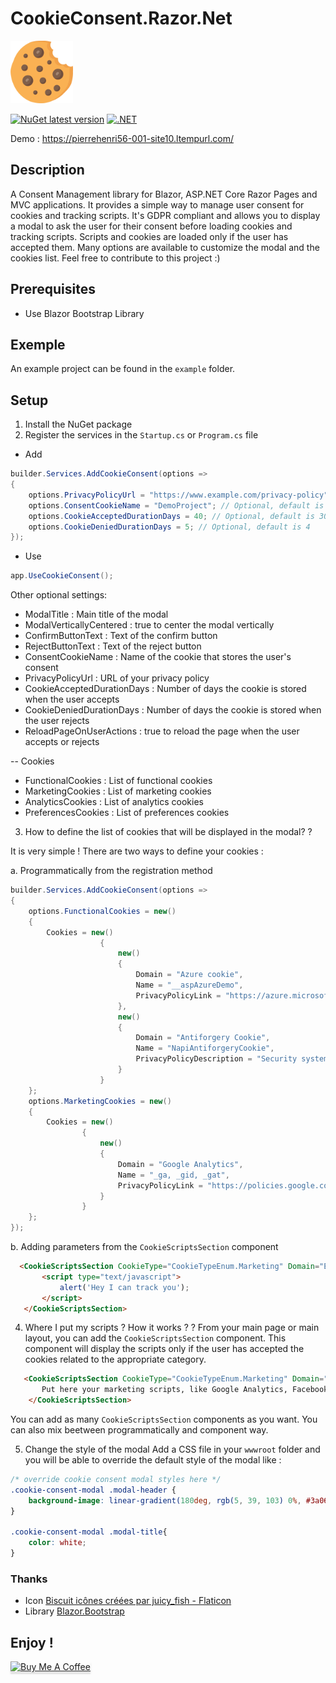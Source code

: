 ﻿# CookieConsent.Razor.Net
<img src="/src/wwwroot/img/cookie-consent-logo.png" width="100" height="100" />

[![NuGet latest version](https://badgen.net/nuget/v/CookieConsent.Razor.Net/latest)](https://nuget.org/packages/CookieConsent.Razor.Net)
[![.NET](https://github.com/phnogues/CookieConsent.Razor.Net/actions/workflows/build.yml/badge.svg)](https://github.com/phnogues/CookieConsent.Razor.Net/actions/workflows/build.yml)

Demo : https://pierrehenri56-001-site10.ltempurl.com/

## Description
A Consent Management library for Blazor, ASP.NET Core Razor Pages and MVC applications. It provides a simple way to manage user consent for cookies and tracking scripts.
It's GDPR compliant and allows you to display a modal to ask the user for their consent before loading cookies and tracking scripts.
Scripts and cookies are loaded only if the user has accepted them.
Many options are available to customize the modal and the cookies list.
Feel free to contribute to this project :)

## Prerequisites
- Use Blazor Bootstrap Library

## Exemple
An example project can be found in the `example` folder.

## Setup
1. Install the NuGet package
2. Register the services in the `Startup.cs` or `Program.cs` file
- Add
```csharp
builder.Services.AddCookieConsent(options =>
{
    options.PrivacyPolicyUrl = "https://www.example.com/privacy-policy";
    options.ConsentCookieName = "DemoProject"; // Optional, default is "CookieConsent"
    options.CookieAcceptedDurationDays = 40; // Optional, default is 30
    options.CookieDeniedDurationDays = 5; // Optional, default is 4
});
```

- Use
```csharp
app.UseCookieConsent();
```

Other optional settings:
- ModalTitle : Main title of the modal
- ModalVerticallyCentered : true to center the modal vertically
- ConfirmButtonText : Text of the confirm button
- RejectButtonText : Text of the reject button
- ConsentCookieName : Name of the cookie that stores the user's consent
- PrivacyPolicyUrl : URL of your privacy policy
- CookieAcceptedDurationDays : Number of days the cookie is stored when the user accepts
- CookieDeniedDurationDays : Number of days the cookie is stored when the user rejects
- ReloadPageOnUserActions : true to reload the page when the user accepts or rejects

-- Cookies
- FunctionalCookies : List of functional cookies
- MarketingCookies : List of marketing cookies
- AnalyticsCookies : List of analytics cookies
- PreferencesCookies : List of preferences cookies

3. How to define the list of cookies that will be displayed in the modal? ?

It is very simple ! There are two ways to define your cookies :

a. Programmatically from the registration method
```csharp
builder.Services.AddCookieConsent(options =>
{
    options.FunctionalCookies = new()
    {
        Cookies = new()
                    {
                        new()
                        {
                            Domain = "Azure cookie",
                            Name = "__aspAzureDemo",
                            PrivacyPolicyLink = "https://azure.microsoft.com/en-us/explore/trusted-cloud/privacy"
                        },
                        new()
                        {
                            Domain = "Antiforgery Cookie",
                            Name = "NapiAntiforgeryCookie",
                            PrivacyPolicyDescription = "Security system (cookie-based authentication)"
                        }
                    }
    };
    options.MarketingCookies = new()
    {
        Cookies = new()
                {
                    new()
                    {
                        Domain = "Google Analytics",
                        Name = "_ga, _gid, _gat",
                        PrivacyPolicyLink = "https://policies.google.com/privacy?hl=en"
                    }
                }
    };
});
```

b. Adding parameters from the `CookieScriptsSection` component
 ```html
   <CookieScriptsSection CookieType="CookieTypeEnum.Marketing" Domain="Example" CookieNames="__toto, __titi" PrivacyPolicyLink="https://www.example.com/privacy-policy">
        <script type="text/javascript">
            alert('Hey I can track you');
        </script>
    </CookieScriptsSection>
```

4. Where I put my scripts ? How it works ?    ?
From your main page or main layout, you can add the `CookieScriptsSection` component. This component will display the scripts only if the user has accepted the cookies related to the appropriate category.
```html
   <CookieScriptsSection CookieType="CookieTypeEnum.Marketing" Domain="Example" CookieNames="_ga, _twiter" PrivacyPolicyLink="https://www.example.com/privacy-policy">
       Put here your marketing scripts, like Google Analytics, Facebook Pixel, etc.
    </CookieScriptsSection>
```
You can add as many `CookieScriptsSection` components as you want.
You can also mix beetween programmatically and component way.

5. Change the style of the modal
Add a CSS file in your `wwwroot` folder and you will be able to override the default style of the modal like : 

```css
/* override cookie consent modal styles here */
.cookie-consent-modal .modal-header {
    background-image: linear-gradient(180deg, rgb(5, 39, 103) 0%, #3a0647 70%);
}

.cookie-consent-modal .modal-title{
    color: white;
}
```

### Thanks
- Icon <a href="https://www.flaticon.com/fr/icones-gratuites/biscuit" title="biscuit icônes">Biscuit icônes créées par juicy_fish - Flaticon</a>
- Library <a href="https://demos.blazorbootstrap.com/" title="Blazor.Bootstrap">Blazor.Bootstrap</a>


## Enjoy !
<a href="https://www.buymeacoffee.com/phnogues" target="_blank"><img src="https://www.buymeacoffee.com/assets/img/custom_images/orange_img.png" alt="Buy Me A Coffee" style="height: 41px !important;width: 174px !important;box-shadow: 0px 3px 2px 0px rgba(190, 190, 190, 0.5) !important;-webkit-box-shadow: 0px 3px 2px 0px rgba(190, 190, 190, 0.5) !important;" ></a>
